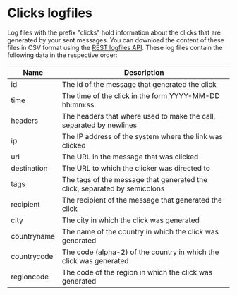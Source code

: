 # Clicks logfiles

Log files with the prefix "clicks" hold information about the clicks that
are generated by your sent messages. You can download the content of these
files in CSV format using the [REST logfiles API](rest-logfiles). These
log files contain the following data in the respective order: 

| Name        | Description                                                               |
| ----------- | ------------------------------------------------------------------------- |
| id          | The id of the message that generated the click                            |
| time        | The time of the click in the form YYYY-MM-DD hh:mm:ss                     |
| headers     | The headers that where used to make the call, separated by newlines       |
| ip          | The IP address of the system where the link was clicked                   |
| url         | The URL in the message that was clicked                                   |
| destination | The URL to which the clicker was directed to                              |
| tags        | The tags of the message that generated the click, separated by semicolons |
| recipient   | The recipient of the message that generated the click                     |
| city        | The city in which the click was generated                                 |
| countryname | The name of the country in which the click was generated                  |
| countrycode | The code (alpha-2) of the country in which the click was generated        |
| regioncode  | The code of the region in which the click was generated                   |
